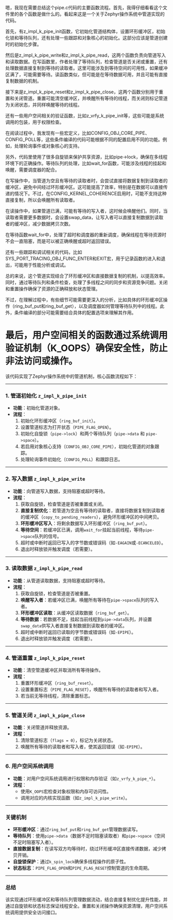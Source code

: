 嗯，我现在需要总结这个pipe.c代码的主要函数流程。首先，我得仔细看看这个文件里的各个函数是做什么的。看起来这是一个关于Zephyr操作系统中管道实现的代码。

首先，有z_impl_k_pipe_init函数，它初始化管道结构体，设置环形缓冲区，初始化锁和等待队列，还有处理一些跟踪和对象核心的初始化。这部分应该是管道创建时的初始化步骤。

然后是z_impl_k_pipe_write和z_impl_k_pipe_read，这两个函数负责向管道写入和读取数据。在写函数里，作者处理了等待队列，检查管道是否关闭或重置，还有处理数据直接复制到等待的读取者。这里可能涉及到等待空间的可用性，如果缓冲区满了，可能需要等待。读函数类似，但可能是在等待数据可用，并且可能有直接复制数据的机制。

接下来是z_impl_k_pipe_reset和z_impl_k_pipe_close，这两个函数分别用于重置和关闭管道。重置可能清空缓冲区，并唤醒所有等待的线程，而关闭则标记管道为关闭状态，并同样唤醒等待的线程。

还有一些用户空间相关的验证函数，比如z_vrfy_k_pipe_init等，这些可能是系统调用的包装，用于权限检查。

在阅读过程中，我发现有一些宏定义，比如CONFIG_OBJ_CORE_PIPE、CONFIG_POLL等，这些条件编译的代码可能根据不同的配置启用不同的功能。例如，处理轮询事件或对象核心的支持。

另外，代码里使用了很多自旋锁来保护共享资源，比如pipe->lock，确保在多线程环境下的正确操作。等待队列的处理，比如wait_for函数，可能涉及线程的挂起和唤醒，需要调度器的配合。

在写操作中，当管道为空且有等待的读取者时，会尝试直接将数据复制到读取者的缓冲区，避免中间经过环形缓冲区。这可能提高了效率，特别是在数据可以直接传递的情况下。不过，在CONFIG_KERNEL_COHERENCE启用时，可能不支持这种直接复制，所以会唤醒所有读取者。

在读操作中，如果管道已满，可能有等待的写入者，这时候会唤醒他们。同时，当读取者需要更多数据时，会设置swap_data，让写入者可以直接复制数据到读取者的缓冲区，减少数据拷贝次数。

在等待函数wait_for中，处理了超时和调度器的重新调度，确保线程在等待资源时不会一直阻塞，而是可以被正确唤醒或超时返回错误。

还有一些跟踪和调试相关的代码，比如SYS_PORT_TRACING_OBJ_FUNC_ENTER和EXIT宏，用于记录函数的进入和退出，可能用于性能分析或调试。

总的来说，这个管道实现结合了环形缓冲区和直接数据复制的机制，以提高效率。同时，通过等待队列和条件检查，处理了多线程之间的同步和资源竞争问题。关闭和重置操作确保了资源的正确释放和状态管理。

不过，在理解过程中，有些细节可能需要更深入的分析，比如具体的环形缓冲区操作（ring_buf_put和ring_buf_get），以及调度器如何管理等待队列中的线程。此外，条件编译的部分可能需要结合具体的配置选项来理解其作用。

最后，用户空间相关的函数通过系统调用验证机制（K_OOPS）确保安全性，防止非法访问或操作。
================================================
该代码实现了Zephyr操作系统中的管道机制，核心函数流程如下：

---

### **1. 管道初始化 `z_impl_k_pipe_init`**
- **功能**：初始化管道对象。
- **流程**：
  1. 初始化环形缓冲区（`ring_buf_init`）。
  2. 设置管道标志为打开状态（`PIPE_FLAG_OPEN`）。
  3. 初始化自旋锁（`pipe->lock`）和两个等待队列（`pipe->data` 和 `pipe->space`）。
  4. 若启用对象核心支持（`CONFIG_OBJ_CORE_PIPE`），初始化管道的对象跟踪。
  5. 处理轮询事件初始化（`CONFIG_POLL`）和跟踪日志。

---

### **2. 写入数据 `z_impl_k_pipe_write`**
- **功能**：向管道写入数据，支持阻塞或超时等待。
- **流程**：
  1. 获取自旋锁，检查管道是否被重置或关闭。
  2. **直接复制优化**：若管道为空且有等待的读取者，直接将数据复制到读取者的缓冲区（`copy_to_pending_readers`），避免环形缓冲区的中间拷贝。
  3. **环形缓冲区写入**：将剩余数据写入环形缓冲区（`ring_buf_put`）。
  4. **等待空间**：若缓冲区已满，调用`wait_for`挂起当前线程，等待`pipe->space`队列的信号。
  5. 超时或中断时返回已写入的字节数或错误码（如`-EAGAIN`或`-ECANCELED`）。
  6. 退出时释放锁并触发调度（若需要）。

---

### **3. 读取数据 `z_impl_k_pipe_read`**
- **功能**：从管道读取数据，支持阻塞或超时等待。
- **流程**：
  1. 获取自旋锁，检查管道是否被重置。
  2. **唤醒写入者**：若缓冲区已满，唤醒所有等待在`pipe->space`队列的写入者。
  3. **环形缓冲区读取**：从缓冲区读取数据（`ring_buf_get`）。
  4. **等待数据**：若数据不足，挂起当前线程到`pipe->data`队列，并设置`swap_data`供写入者直接复制数据到读取者的缓冲区。
  5. 超时或中断时返回已读取的字节数或错误码（如`-EPIPE`）。
  6. 退出时释放锁并触发调度（若需要）。

---

### **4. 管道重置 `z_impl_k_pipe_reset`**
- **功能**：清空管道缓冲区并取消所有等待操作。
- **流程**：
  1. 重置环形缓冲区（`ring_buf_reset`）。
  2. 设置重置标志（`PIPE_FLAG_RESET`），唤醒所有等待的读取者和写入者。
  3. 若当前无等待线程，清除重置标志。

---

### **5. 管道关闭 `z_impl_k_pipe_close`**
- **功能**：关闭管道并释放资源。
- **流程**：
  1. 清除管道标志（`flags = 0`），标记为关闭状态。
  2. 唤醒所有等待的读取者和写入者，使其返回错误（如`-EPIPE`）。

---

### **6. 用户空间系统调用**
- **功能**：对用户空间系统调用进行权限和内存验证（如`z_vrfy_k_pipe_*`）。
- **流程**：
  - 使用`K_OOPS`宏检查对象权限和内存可访问性。
  - 调用对应的内核实现函数（如`z_impl_k_pipe_write`）。

---

### **关键机制**
- **环形缓冲区**：通过`ring_buf_put`和`ring_buf_get`管理数据读写。
- **等待队列**：使用`pipe->data`（数据不足时阻塞读取者）和`pipe->space`（空间不足时阻塞写入者）。
- **直接数据复制**：在读写双方均等待时，绕过环形缓冲区直接传递数据，减少拷贝开销。
- **自旋锁保护**：通过`k_spin_lock`确保多线程操作的原子性。
- **状态标志**：`PIPE_FLAG_OPEN`和`PIPE_FLAG_RESET`控制管道的生命周期。

---

### **总结**
该实现通过环形缓冲区和等待队列管理数据流动，结合直接复制优化提升性能，并通过自旋锁和状态标志保证线程安全。重置和关闭操作确保资源清理，用户空间系统调用提供安全访问接口。